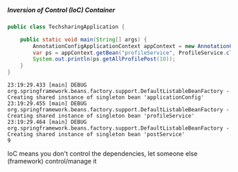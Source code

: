##### Inversion of Control (IoC) Container

```java
public class TechsharingApplication {

	public static void main(String[] args) {
		AnnotationConfigApplicationContext appContext = new AnnotationConfigApplicationContext(ApplicationConfig.class);
		var ps = appContext.getBean("profileService", ProfileService.class); // appContext.getBean(ProfileService.class);
		System.out.println(ps.getAllProfilePost(10));
	}
}
```

```log
23:19:29.433 [main] DEBUG org.springframework.beans.factory.support.DefaultListableBeanFactory - Creating shared instance of singleton bean 'applicationConfig'
23:19:29.455 [main] DEBUG org.springframework.beans.factory.support.DefaultListableBeanFactory - Creating shared instance of singleton bean 'profileService'
23:19:29.464 [main] DEBUG org.springframework.beans.factory.support.DefaultListableBeanFactory - Creating shared instance of singleton bean 'postService'
9
```

<p align="left">IoC means you don't control the dependencies, let someone else (framework) control/manage it</p>
